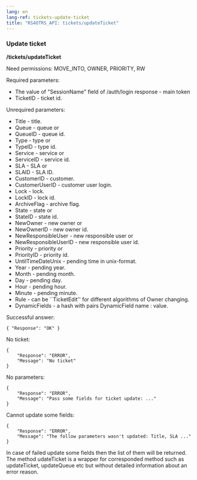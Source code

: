 ```yaml
---
lang: en
lang-ref: tickets-update-ticket
title: "RS4OTRS_API: tickets/updateTicket"
---
```


### Update ticket

**/tickets/updateTicket**

Need permissions: MOVE\_INTO, OWNER, PRIORITY, RW

Required parameters:

- The value of "SessionName" field of /auth/login response - main token
- TicketID - ticket id.

Unrequired parameters:

- Title - title.
- Queue - queue or
- QueueID - queue id.
- Type - type or
- TypeID - type id.
- Service - service or
- ServiceID - service id.
- SLA - SLA or
- SLAID - SLA ID.
- CustomerID - customer.
- CustomerUserID - customer user login.
- Lock - lock.
- LockID - lock id.
- ArchiveFlag - archive flag.
- State - state or
- StateID - state id.
- NewOwner - new owner or
- NewOwnerID - new owner id.
- NewResponsibleUser - new responsible user or
- NewResponsibleUserID - new responsible user id.
- Priority - priority or
- PriorityID - priority id.
- UntilTimeDateUnix - pending time in unix-format.
- Year - pending year.
- Month - pending month.
- Day - pending day.
- Hour - pending hour.
- Minute - pending minute.
- Rule - can be ``TicketEdit'' for different algorithms of Owner changing.
- DynamicFields - a hash with pairs DynamicField name : value.

Successful answer:

```
{ "Response": "OK" }
```

No ticket:

```
{
    "Response": "ERROR",
    "Message": "No ticket"
}
```

No parameters:

```
{
    "Response": "ERROR",
    "Message": "Pass some fields for ticket update: ..."
}
```

Cannot update some fields:

```
{
    "Response": "ERROR",
    "Message": "The follow parameters wasn't updated: Title, SLA ..."
}
```

In case of failed update some fields then the list of them will be returned.
The method udateTicket is a wrapper for corresponded method such as
updateTicket, updateQueue etc but without detailed information about an error
reason.
